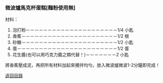 ### 微波爐馬克杯蛋糕[麵粉使用無]
材料：
1. 泡打粉－－－－－－－－－－－－－－－－－－－－－1/4 小匙
2. 香蕉－－－－－－－－－－－－－－－－－－－－－－1/2 根
3. 砂糖－－－－－－－－－－－－－－－－－－－－－－1/2 小匙
4. 蛋－－－－－－－－－－－－－－－－－－－－－－－1/2 蛋
5. 花生醬(也可以用巧克力醬之類代替！)－－－－－－－2   小匙

將香蕉壓成泥，再把所有材料加起來攪拌均勻，放入微波爐微波1-2分鐘即完成！

[返回目錄](https://kgmsb.github.io/)

